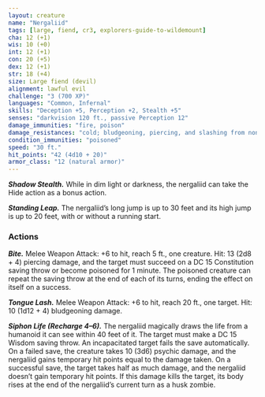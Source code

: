 ```yaml
---
layout: creature
name: "Nergaliid"
tags: [large, fiend, cr3, explorers-guide-to-wildemount]
cha: 12 (+1)
wis: 10 (+0)
int: 12 (+1)
con: 20 (+5)
dex: 12 (+1)
str: 18 (+4)
size: Large fiend (devil)
alignment: lawful evil
challenge: "3 (700 XP)"
languages: "Common, Infernal"
skills: "Deception +5, Perception +2, Stealth +5"
senses: "darkvision 120 ft., passive Perception 12"
damage_immunities: "fire, poison"
damage_resistances: "cold; bludgeoning, piercing, and slashing from nonmagical attacks that aren’t silvered"
condition_immunities: "poisoned"
speed: "30 ft."
hit_points: "42 (4d10 + 20)"
armor_class: "12 (natural armor)"
---
```


***Shadow Stealth.*** While in dim light or darkness, the nergaliid can take the Hide action as a bonus action.

***Standing Leap.*** The nergaliid’s long jump is up to 30 feet and its high jump is up to 20 feet, with or without a running start.

### Actions

***Bite.*** Melee Weapon Attack: +6 to hit, reach 5 ft., one creature. Hit: 13 (2d8 + 4) piercing damage, and the target must succeed on a DC 15 Constitution saving throw or become poisoned for 1 minute. The poisoned creature can repeat the saving throw at the end of each of its turns, ending the effect on itself on a success.

***Tongue Lash.*** Melee Weapon Attack: +6 to hit, reach 20 ft., one target. Hit: 10 (1d12 + 4) bludgeoning damage.

***Siphon Life (Recharge 4–6).*** The nergaliid magically draws the life from a humanoid it can see within 40 feet of it. The target must make a DC 15 Wisdom saving throw. An incapacitated target fails the save automatically. On a failed save, the creature takes 10 (3d6) psychic damage, and the nergaliid gains temporary hit points equal to the damage taken. On a successful save, the target takes half as much damage, and the nergaliid doesn’t gain temporary hit points. If this damage kills the target, its body rises at the end of the nergaliid’s current turn as a husk zombie.
